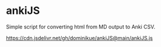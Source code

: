 # ankiJS
Simple script for converting html from MD output to Anki CSV.


https://cdn.jsdelivr.net/gh/dominikue/ankiJS@main/ankiJS.js
